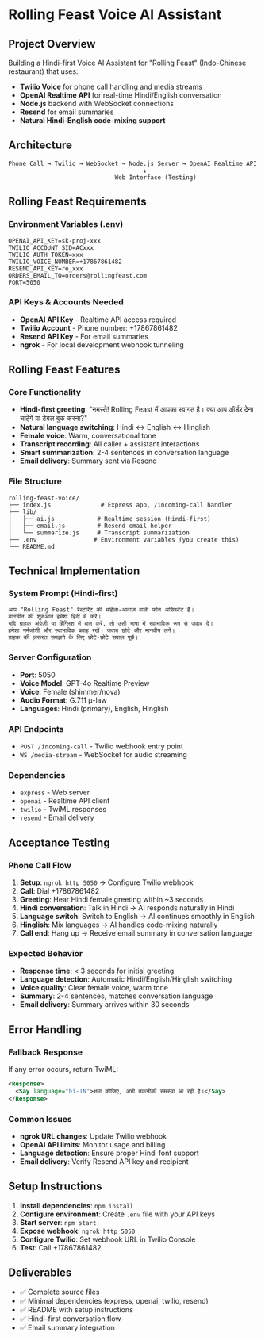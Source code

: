# Rolling Feast Voice AI Assistant

## Project Overview
Building a Hindi-first Voice AI Assistant for "Rolling Feast" (Indo-Chinese restaurant) that uses:
- **Twilio Voice** for phone call handling and media streams
- **OpenAI Realtime API** for real-time Hindi/English conversation
- **Node.js** backend with WebSocket connections
- **Resend** for email summaries
- **Natural Hindi-English code-mixing support**

## Architecture
```
Phone Call → Twilio → WebSocket → Node.js Server → OpenAI Realtime API
                                      ↓
                              Web Interface (Testing)
```

## Rolling Feast Requirements

### Environment Variables (.env)
```
OPENAI_API_KEY=sk-proj-xxx
TWILIO_ACCOUNT_SID=ACxxx
TWILIO_AUTH_TOKEN=xxx
TWILIO_VOICE_NUMBER=+17867861482
RESEND_API_KEY=re_xxx
ORDERS_EMAIL_TO=orders@rollingfeast.com
PORT=5050
```

### API Keys & Accounts Needed
- **OpenAI API Key** - Realtime API access required
- **Twilio Account** - Phone number: +17867861482
- **Resend API Key** - For email summaries
- **ngrok** - For local development webhook tunneling

## Rolling Feast Features

### Core Functionality
- **Hindi-first greeting**: "नमस्ते! Rolling Feast में आपका स्वागत है। क्या आप ऑर्डर देना चाहेंगे या टेबल बुक करना?"
- **Natural language switching**: Hindi ↔ English ↔ Hinglish
- **Female voice**: Warm, conversational tone
- **Transcript recording**: All caller + assistant interactions
- **Smart summarization**: 2-4 sentences in conversation language
- **Email delivery**: Summary sent via Resend

### File Structure
```
rolling-feast-voice/
├── index.js              # Express app, /incoming-call handler
├── lib/
│   ├── ai.js            # Realtime session (Hindi-first)
│   ├── email.js         # Resend email helper
│   └── summarize.js     # Transcript summarization
├── .env                # Environment variables (you create this)
└── README.md
```

## Technical Implementation

### System Prompt (Hindi-first)
```
आप "Rolling Feast" रेस्टोरेंट की महिला-आवाज़ वाली फोन असिस्टेंट हैं।
बातचीत की शुरुआत हमेशा हिंदी में करें।
यदि ग्राहक अंग्रेज़ी या हिंग्लिश में बात करे, तो उसी भाषा में स्वाभाविक रूप से जवाब दें।
हमेशा गर्मजोशी और स्वाभाविक प्रवाह रखें। जवाब छोटे और मानवीय लगें।
ग्राहक की ज़रूरत समझने के लिए छोटे-छोटे सवाल पूछें।
```

### Server Configuration
- **Port**: 5050
- **Voice Model**: GPT-4o Realtime Preview
- **Voice**: Female (shimmer/nova)
- **Audio Format**: G.711 μ-law
- **Languages**: Hindi (primary), English, Hinglish

### API Endpoints
- `POST /incoming-call` - Twilio webhook entry point
- `WS /media-stream` - WebSocket for audio streaming

### Dependencies
- `express` - Web server
- `openai` - Realtime API client
- `twilio` - TwiML responses
- `resend` - Email delivery

## Acceptance Testing

### Phone Call Flow
1. **Setup**: `ngrok http 5050` → Configure Twilio webhook
2. **Call**: Dial +17867861482
3. **Greeting**: Hear Hindi female greeting within ~3 seconds
4. **Hindi conversation**: Talk in Hindi → AI responds naturally in Hindi
5. **Language switch**: Switch to English → AI continues smoothly in English
6. **Hinglish**: Mix languages → AI handles code-mixing naturally
7. **Call end**: Hang up → Receive email summary in conversation language

### Expected Behavior
- **Response time**: < 3 seconds for initial greeting
- **Language detection**: Automatic Hindi/English/Hinglish switching
- **Voice quality**: Clear female voice, warm tone
- **Summary**: 2-4 sentences, matches conversation language
- **Email delivery**: Summary arrives within 30 seconds

## Error Handling

### Fallback Response
If any error occurs, return TwiML:
```xml
<Response>
  <Say language="hi-IN">क्षमा कीजिए, अभी तकनीकी समस्या आ रही है।</Say>
</Response>
```

### Common Issues
- **ngrok URL changes**: Update Twilio webhook
- **OpenAI API limits**: Monitor usage and billing
- **Language detection**: Ensure proper Hindi font support
- **Email delivery**: Verify Resend API key and recipient

## Setup Instructions

1. **Install dependencies**: `npm install`
2. **Configure environment**: Create `.env` file with your API keys
3. **Start server**: `npm start`
4. **Expose webhook**: `ngrok http 5050`
5. **Configure Twilio**: Set webhook URL in Twilio Console
6. **Test**: Call +17867861482

## Deliverables
- ✅ Complete source files
- ✅ Minimal dependencies (express, openai, twilio, resend)
- ✅ README with setup instructions
- ✅ Hindi-first conversation flow
- ✅ Email summary integration
